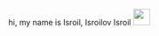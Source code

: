 hi, my name is Isroil, Isroilov Isroil <img src="https://media.giphy.com/media/hvRJCFzcasrR4ia7z/giphy.com" width="30px" >

